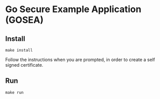 # Go Secure Example Application (GOSEA)

## Install
```
make install
```
Follow the instructions when you are prompted, in order to create a self signed certificate.

## Run
```
make run
```
